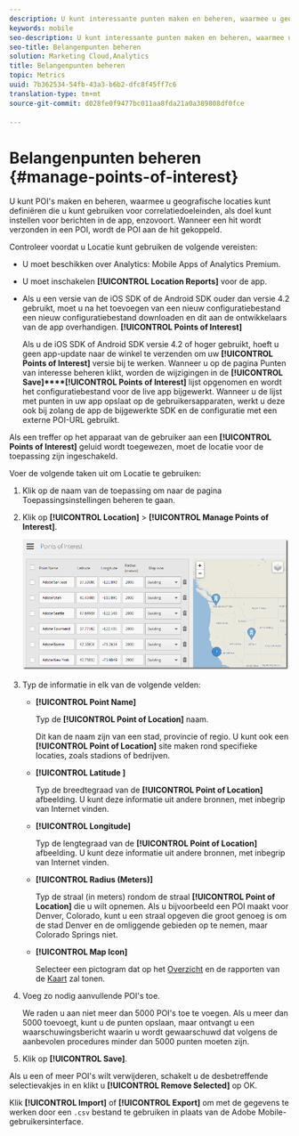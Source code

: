 ```yaml
---
description: U kunt interessante punten maken en beheren, waarmee u geografische locaties kunt definiëren die u kunt gebruiken voor correlatiedoeleinden, u kunt richten op berichten in de app, enzovoort. Wanneer een treffer wordt verzonden in een belangenpunt, wordt het aandachtspunt verbonden aan de treffer.
keywords: mobile
seo-description: U kunt interessante punten maken en beheren, waarmee u geografische locaties kunt definiëren die u kunt gebruiken voor correlatiedoeleinden, u kunt richten op berichten in de app, enzovoort. Wanneer een treffer wordt verzonden in een belangenpunt, wordt het aandachtspunt verbonden aan de treffer.
seo-title: Belangenpunten beheren
solution: Marketing Cloud,Analytics
title: Belangenpunten beheren
topic: Metrics
uuid: 7b362534-54fb-43a3-b6b2-dfc8f45ff7c6
translation-type: tm+mt
source-git-commit: d028fe0f9477bc011aa8fda21a0a389808df0fce

---
```



# Belangenpunten beheren {#manage-points-of-interest}

U kunt POI&#39;s maken en beheren, waarmee u geografische locaties kunt definiëren die u kunt gebruiken voor correlatiedoeleinden, als doel kunt instellen voor berichten in de app, enzovoort. Wanneer een hit wordt verzonden in een POI, wordt de POI aan de hit gekoppeld.

Controleer voordat u Locatie kunt gebruiken de volgende vereisten:

* U moet beschikken over Analytics: Mobile Apps of Analytics Premium.
* U moet inschakelen **[!UICONTROL Location Reports]** voor de app.
* Als u een versie van de iOS SDK of de Android SDK ouder dan versie 4.2 gebruikt, moet u na het toevoegen van een nieuw configuratiebestand een nieuw configuratiebestand downloaden en dit aan de ontwikkelaars van de app overhandigen. **[!UICONTROL Points of Interest]**

   Als u de iOS SDK of Android SDK versie 4.2 of hoger gebruikt, hoeft u geen app-update naar de winkel te verzenden om uw **[!UICONTROL Points of Interest]** versie bij te werken. Wanneer u op de pagina Punten van interesse beheren klikt, worden de wijzigingen in de **[!UICONTROL Save]****[!UICONTROL Points of Interest]** lijst opgenomen en wordt het configuratiebestand voor de live app bijgewerkt. Wanneer u de lijst met punten in uw app opslaat op de gebruikersapparaten, werkt u deze ook bij zolang de app de bijgewerkte SDK en de configuratie met een externe POI-URL gebruikt.

Als een treffer op het apparaat van de gebruiker aan een **[!UICONTROL Points of Interest]** geluid wordt toegewezen, moet de locatie voor de toepassing zijn ingeschakeld.

Voer de volgende taken uit om Locatie te gebruiken:

1. Klik op de naam van de toepassing om naar de pagina Toepassingsinstellingen beheren te gaan.
1. Klik op **[!UICONTROL Location]** > **[!UICONTROL Manage Points of Interest]**.

   ![Stap resultaat](assets/poi.png)

1. Typ de informatie in elk van de volgende velden:

   * **[!UICONTROL Point Name]**

      Typ de **[!UICONTROL Point of Location]** naam.

      Dit kan de naam zijn van een stad, provincie of regio. U kunt ook een **[!UICONTROL Point of Location]** site maken rond specifieke locaties, zoals stadions of bedrijven.

   * **[!UICONTROL Latitude ]**

      Typ de breedtegraad van de **[!UICONTROL Point of Location]** afbeelding. U kunt deze informatie uit andere bronnen, met inbegrip van Internet vinden.

   * **[!UICONTROL Longitude]**

      Typ de lengtegraad van de **[!UICONTROL Point of Location]** afbeelding. U kunt deze informatie uit andere bronnen, met inbegrip van Internet vinden.

   * **[!UICONTROL Radius (Meters)]**

      Typ de straal (in meters) rondom de straal **[!UICONTROL Point of Location]** die u wilt opnemen. Als u bijvoorbeeld een POI maakt voor Denver, Colorado, kunt u een straal opgeven die groot genoeg is om de stad Denver en de omliggende gebieden op te nemen, maar Colorado Springs niet.

   * **[!UICONTROL Map Icon]**

      Selecteer een pictogram dat op het [Overzicht](/help/using/location/c-location-overview.md) en de rapporten van de [Kaart](/help/using/location/c-map-points.md) zal tonen.

1. Voeg zo nodig aanvullende POI&#39;s toe.

   We raden u aan niet meer dan 5000 POI&#39;s toe te voegen. Als u meer dan 5000 toevoegt, kunt u de punten opslaan, maar ontvangt u een waarschuwingsbericht waarin u wordt gewaarschuwd dat volgens de aanbevolen procedures minder dan 5000 punten moeten zijn.

1. Klik op **[!UICONTROL Save]**.

Als u een of meer POI&#39;s wilt verwijderen, schakelt u de desbetreffende selectievakjes in en klikt u **[!UICONTROL Remove Selected]** op OK.

Klik **[!UICONTROL Import]** of **[!UICONTROL Export]** om met de gegevens te werken door een `.csv` bestand te gebruiken in plaats van de Adobe Mobile-gebruikersinterface.
